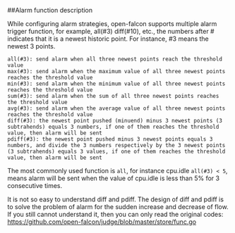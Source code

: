 ##Alarm function description

While configuring alarm strategies, open-falcon supports multiple alarm trigger function, for example, all(#3) diff(#10), etc., the numbers after # indicates that it is a newest historic point. For instance, #3 means the newest 3 points. 

```
all(#3): send alarm when all three newest points reach the threshold value
max(#3): send alarm when the maximum value of all three newest points reaches the threshold value
min(#3): send alarm when the minimum value of all three newest points reaches the threshold value
sum(#3): send alarm when the sum of all three newest points reaches the threshold value
avg(#3): send alarm when the average value of all three newest points reaches the threshold value
diff(#3): the newest point pushed (minuend) minus 3 newest points (3 subtrahends) equals 3 numbers, if one of them reaches the threshold value, then alarm will be sent
pdiff(#3): the newest point pushed minus 3 newest points equals 3 numbers, and divide the 3 numbers respectively by the 3 newest points (3 subtrahends) equals 3 values, if one of them reaches the threshold value, then alarm will be sent
```

The most commonly used function is ```all```, for instance cpu.idle ```all(#3) < 5```, means alarm will be sent when the value of cpu.idle is less than 5% for 3 consecutive times. 

It is not so easy to understand diff and pdiff. The design of diff and pdiff is to solve the problem of alarm for the sudden increase and decrease of flow. If you still cannot understand it, then you can only read the original codes: https://github.com/open-falcon/judge/blob/master/store/func.go


